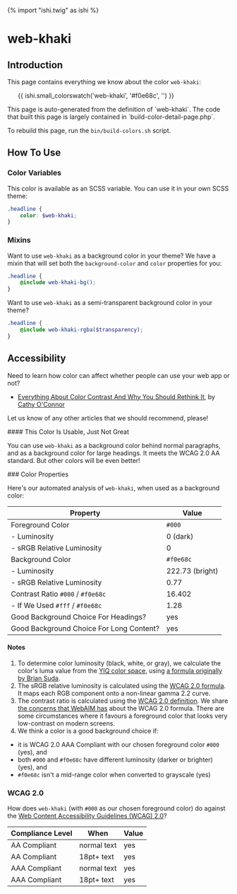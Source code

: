 {% import "ishi.twig" as ishi %}
# web-khaki

## Introduction

This page contains everything we know about the color `web-khaki`:

<div class="grid">
    <div class="cell">
        <div class="swatch">
            <ul>
                {{ ishi.small_colorswatch('web-khaki', '#f0e68c', '') }}
            </ul>
        </div>
    </div>
</div>

<div class="callout attention" markdown="1">
This page is auto-generated from the definition of `web-khaki`. The code that built this page is largely contained in `build-color-detail-page.php`.

To rebuild this page, run the `bin/build-colors.sh` script.
</div>

## How To Use

### Color Variables

This color is available as an SCSS variable. You can use it in your own SCSS theme:

```scss
.headline {
    color: $web-khaki;
}
```

### Mixins

Want to use `web-khaki` as a background color in your theme? We have a mixin that will set both the `background-color` and `color` properties for you:

```scss
.headline {
    @include web-khaki-bg();
}
```

Want to use `web-khaki` as a semi-transparent background color in your theme?

```scss
.headline {
    @include web-khaki-rgba($transparency);
}
```

## Accessibility

Need to learn how color can affect whether people can use your web app or not?

* [Everything About Color Contrast And Why You Should Rethink It](https://www.smashingmagazine.com/2014/10/color-contrast-tips-and-tools-for-accessibility/), by [Cathy O'Connor](http://www.twitter.com/cagocon)

Let us know of any other articles that we should recommend, please!
<div class="callout warning" markdown="1">
#### This Color Is Usable, Just Not Great

You can use `web-khaki` as a background color behind normal paragraphs, and as a background color for large headings. It meets the WCAG 2.0 AA standard. But other colors will be even better!
</div>
### Color Properties

Here's our automated analysis of `web-khaki`, when used as a background color:

Property | Value
---------|------
Foreground Color | `#000`
- Luminosity | 0 (dark)
- sRGB Relative Luminosity | 0
Background Color | `#f0e68c`
- Luminosity | 222.73 (bright)
- sRGB Relative Luminosity | 0.77
Contrast Ratio `#000` / `#f0e68c` | 16.402
- If We Used `#fff` / `#f0e68c` | 1.28
Good Background Choice For Headings? | yes
Good Background Choice For Long Content? | yes

#### Notes

1. To determine color luminosity (black, white, or gray), we calculate the color's luma value from the [YIQ color space](https://en.wikipedia.org/wiki/YIQ), using [a formula originally by Brian Suda](https://24ways.org/2010/calculating-color-contrast/).
1. The sRGB relative luminosity is calculated using the [WCAG 2.0 formula](https://www.w3.org/TR/WCAG20/#relativeluminancedef). It maps each RGB component onto a non-linear gamma 2.2 curve.
1. The contrast ratio is calculated using the [WCAG 2.0 definition](https://www.w3.org/TR/2008/REC-WCAG20-20081211/#contrast-ratiodef). We share [the concerns that WebAIM has](http://webaim.org/blog/wcag-2-1-feedback/) about the WCAG 2.0 formula. There are some circumstances where it favours a foreground color that looks very low-contrast on modern screens.
1. We think a color is a good background choice if:
  - it is WCAG 2.0 AAA Compliant with our chosen foreground color `#000` (yes), and
  - both `#000` and `#f0e68c` have different luminosity (darker or brighter) (yes), and
  - `#f0e68c` isn't a mid-range color when converted to grayscale (yes)

### WCAG 2.0

How does `web-khaki` (with `#000` as our chosen foreground color) do against the [Web Content Accessibility Guidelines (WCAG) 2.0](https://www.w3.org/TR/WCAG20/)?

Compliance Level | When | Value
-----------------|------|------
AA Compliant | normal text | yes
AA Compliant | 18pt+ text | yes
AAA Compliant | normal text | yes
AAA Compliant | 18pt+ text | yes